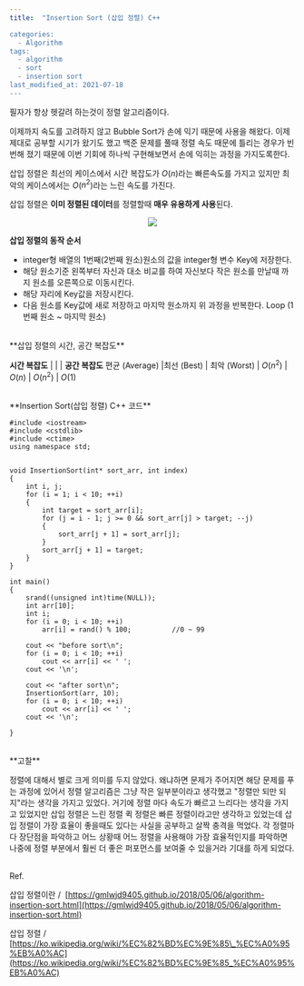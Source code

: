 ```yaml
---
title:  "Insertion Sort (삽입 정렬) C++

categories:
  - Algorithm
tags:
  - algorithm
  - sort
  - insertion sort
last_modified_at: 2021-07-18
---
```


<script type="text/x-mathjax-config">MathJax.Hub.Config({ tex2jax: {inlineMath: [['$','$'], ['\\(','\\)']]} });</script><script src="https://cdnjs.cloudflare.com/ajax/libs/mathjax/2.7.5/latest.js?config=TeX-MML-AM_CHTML"></script>

필자가 항상 헷갈려 하는것이 정렬 알고리즘이다.

이제까지 속도를 고려하지 않고 Bubble Sort가 손에 익기 때문에 사용을 해왔다. 이제 제대로 공부할 시기가 왔기도 했고 백준 문제를 풀때 정렬 속도 때문에 틀리는 경우가 빈번해 졌기 때문에 이번 기회에 하나씩 구현해보면서 손에 익히는 과정을 가지도록한다.

삽입 정렬은 최선의 케이스에서 시간 복잡도가 $O$($n$)라는 빠른속도를 가지고 있지만 최악의 케이스에서는 $O$($n^2$)라는 느린 속도를 가진다.

삽입 정렬은 **이미 정렬된 데이터**를 정렬할때 **매우 유용하게 사용**된다.

<p align="center">
<img src="https://upload.wikimedia.org/wikipedia/commons/e/ea/Insertion_sort_001.PNG">
</p>


**삽입 정렬의 동작 순서**

-   integer형 배열의 1번째(2번째 원소)원소의 값을 integer형 변수 Key에 저장한다.
-   해당 원소기준 왼쪽부터 자신과 대소 비교를 하여 자신보다 작은 원소를 만날때 까지 원소를 오른쪽으로 이동시킨다.
-   해당 자리에 Key값을 저장시킨다.
-   다음 원소를 Key값에 새로 저장하고 마지막 원소까지 위 과정을 반복한다. Loop (1번째 원소 ~ 마지막 원소)

<br>
**삽입 정렬의 시간, 공간 복잡도**

**시간 복잡도** | | | **공간 복잡도**
편균 (Average) |최선 (Best) | 최악 (Worst) |
$O(n^2)$ | $O(n)$ | $O(n^2)$ | $O(1)$

<br/>
**Insertion Sort(삽입 정렬) C++ 코드**

```
#include <iostream>
#include <cstdlib>
#include <ctime>
using namespace std;


void InsertionSort(int* sort_arr, int index)
{
	int i, j;
	for (i = 1; i < 10; ++i)
	{
		int target = sort_arr[i];
		for (j = i - 1; j >= 0 && sort_arr[j] > target; --j)
		{
			sort_arr[j + 1] = sort_arr[j];				
		}
		sort_arr[j + 1] = target;
	}
}

int main()
{
	srand((unsigned int)time(NULL));
	int arr[10];
	int i;
	for (i = 0; i < 10; ++i)
		arr[i] = rand() % 100;			//0 ~ 99

	cout << "before sort\n";
	for (i = 0; i < 10; ++i)
		cout << arr[i] << '	';
	cout << '\n';
	
	cout << "after sort\n";
	InsertionSort(arr, 10);
	for (i = 0; i < 10; ++i)
		cout << arr[i] << '	';
	cout << '\n';

}
```

<br/>
**고찰**

정렬에 대해서 별로 크게 의미를 두지 않았다. 왜냐하면 문제가 주어지면 해당 문제를 푸는 과정에 있어서 정렬 알고리즘은 그냥 작은 일부분이라고 생각했고 "정렬만 되만 되지"라는 생각을 가지고 있었다. 거기에 정렬 마다 속도가 빠르고 느리다는 생각을 가지고 있었지만 삽입 정렬은 느린 정렬 퀵 정렬은 빠른 정렬이라고만 생각하고 있었는데 삽입 정렬이 가장 효율이 좋을때도 있다는 사실을 공부하고 살짝 충격을 먹었다. 각 정렬마다 장단점을 파악하고 어느 상황때 어느 정렬을 사용해야 가장 효율적인지를 파악하면 나중에 정렬 부분에서 훨씬 더 좋은 퍼포먼스를 보여줄 수 있을거라 기대를 하게 되었다.

<br/>
Ref.

삽입 정렬이란 /  [https://gmlwjd9405.github.io/2018/05/06/algorithm-insertion-sort.html](https://gmlwjd9405.github.io/2018/05/06/algorithm-insertion-sort.html)

삽입 정렬 / [https://ko.wikipedia.org/wiki/%EC%82%BD%EC%9E%85\_%EC%A0%95%EB%A0%AC](https://ko.wikipedia.org/wiki/%EC%82%BD%EC%9E%85_%EC%A0%95%EB%A0%AC)